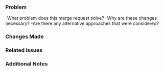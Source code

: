 ### Problem

-What problem does this merge request solve?
-Why are these changes necessary?
-Are there any alternative approaches that were considered?

### Changes Made

### Related Issues

### Additional Notes